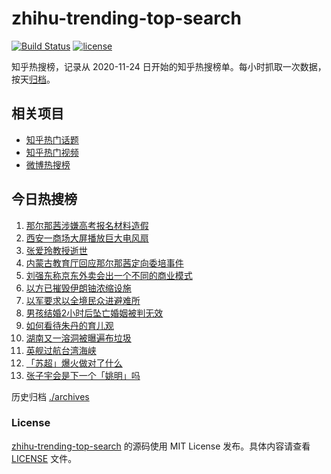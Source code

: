 # zhihu-trending-top-search

[![Build Status](https://github.com/justjavac/zhihu-trending-top-search/workflows/ci/badge.svg?branch=main)](https://github.com/justjavac/zhihu-trending-top-search/actions)
[![license](https://img.shields.io/github/license/justjavac/zhihu-trending-top-search)](https://github.com/justjavac/zhihu-trending-top-search/blob/main/LICENSE)

知乎热搜榜，记录从 2020-11-24 日开始的知乎热搜榜单。每小时抓取一次数据，按天[归档](./archives)。

## 相关项目

- [知乎热门话题](https://github.com/justjavac/zhihu-trending-hot-questions)
- [知乎热门视频](https://github.com/justjavac/zhihu-trending-hot-video)
- [微博热搜榜](https://github.com/justjavac/weibo-trending-hot-search)

## 今日热搜榜

<!-- BEGIN -->
<!-- 最后更新时间 Sun Jun 22 2025 03:16:42 GMT+0800 (China Standard Time) -->

1. [那尔那茜涉嫌高考报名材料造假](https://www.zhihu.com/search?q=%E9%82%A3%E5%B0%94%E9%82%A3%E8%8C%9C%E6%B6%89%E5%AB%8C%E9%AB%98%E8%80%83%E6%8A%A5%E5%90%8D%E6%9D%90%E6%96%99%E9%80%A0%E5%81%87)
1. [西安一商场大屏播放巨大电风扇](https://www.zhihu.com/search?q=%E8%A5%BF%E5%AE%89%E4%B8%80%E5%95%86%E5%9C%BA%E5%A4%A7%E5%B1%8F%E6%92%AD%E6%94%BE%E5%B7%A8%E5%A4%A7%E7%94%B5%E9%A3%8E%E6%89%87)
1. [张爱玲教授逝世](https://www.zhihu.com/search?q=%E5%BC%A0%E7%88%B1%E7%8E%B2%E6%95%99%E6%8E%88%E9%80%9D%E4%B8%96)
1. [内蒙古教育厅回应那尔那茜定向委培事件](https://www.zhihu.com/search?q=%E5%86%85%E8%92%99%E5%8F%A4%E6%95%99%E8%82%B2%E5%8E%85%E5%9B%9E%E5%BA%94%E9%82%A3%E5%B0%94%E9%82%A3%E8%8C%9C%E5%AE%9A%E5%90%91%E5%A7%94%E5%9F%B9%E4%BA%8B%E4%BB%B6)
1. [刘强东称京东外卖会出一个不同的商业模式](https://www.zhihu.com/search?q=%E5%88%98%E5%BC%BA%E4%B8%9C%E7%A7%B0%E4%BA%AC%E4%B8%9C%E5%A4%96%E5%8D%96%E4%BC%9A%E5%87%BA%E4%B8%80%E4%B8%AA%E4%B8%8D%E5%90%8C%E7%9A%84%E5%95%86%E4%B8%9A%E6%A8%A1%E5%BC%8F)
1. [以方已摧毁伊朗铀浓缩设施](https://www.zhihu.com/search?q=%E4%BB%A5%E6%96%B9%E5%B7%B2%E6%91%A7%E6%AF%81%E4%BC%8A%E6%9C%97%E9%93%80%E6%B5%93%E7%BC%A9%E8%AE%BE%E6%96%BD)
1. [以军要求以全境民众进避难所](https://www.zhihu.com/search?q=%E4%BB%A5%E5%86%9B%E8%A6%81%E6%B1%82%E4%BB%A5%E5%85%A8%E5%A2%83%E6%B0%91%E4%BC%97%E8%BF%9B%E9%81%BF%E9%9A%BE%E6%89%80)
1. [男孩结婚2小时后坠亡婚姻被判无效](https://www.zhihu.com/search?q=%E7%94%B7%E5%AD%A9%E7%BB%93%E5%A9%9A2%E5%B0%8F%E6%97%B6%E5%90%8E%E5%9D%A0%E4%BA%A1%E5%A9%9A%E5%A7%BB%E8%A2%AB%E5%88%A4%E6%97%A0%E6%95%88)
1. [如何看待朱丹的育儿观](https://www.zhihu.com/search?q=%E5%A6%82%E4%BD%95%E7%9C%8B%E5%BE%85%E6%9C%B1%E4%B8%B9%E7%9A%84%E8%82%B2%E5%84%BF%E8%A7%82)
1. [湖南又一溶洞被曝遍布垃圾](https://www.zhihu.com/search?q=%E6%B9%96%E5%8D%97%E5%8F%88%E4%B8%80%E6%BA%B6%E6%B4%9E%E8%A2%AB%E6%9B%9D%E9%81%8D%E5%B8%83%E5%9E%83%E5%9C%BE)
1. [英舰过航台湾海峡](https://www.zhihu.com/search?q=%E8%8B%B1%E8%88%B0%E8%BF%87%E8%88%AA%E5%8F%B0%E6%B9%BE%E6%B5%B7%E5%B3%A1)
1. [「苏超」爆火做对了什么](https://www.zhihu.com/search?q=%E3%80%8C%E8%8B%8F%E8%B6%85%E3%80%8D%E7%88%86%E7%81%AB%E5%81%9A%E5%AF%B9%E4%BA%86%E4%BB%80%E4%B9%88)
1. [张子宇会是下一个「姚明」吗](https://www.zhihu.com/search?q=%E5%BC%A0%E5%AD%90%E5%AE%87%E4%BC%9A%E6%98%AF%E4%B8%8B%E4%B8%80%E4%B8%AA%E3%80%8C%E5%A7%9A%E6%98%8E%E3%80%8D%E5%90%97)

<!-- END -->

历史归档 [./archives](./archives)

### License

[zhihu-trending-top-search](https://github.com/justjavac/zhihu-trending-top-search) 的源码使用 MIT License
发布。具体内容请查看 [LICENSE](./LICENSE) 文件。

